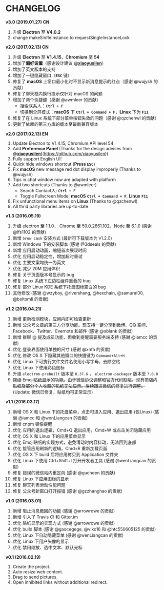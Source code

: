 # CHANGELOG

**v3.0 (2019.01.27) CN**
1. 升级 **Electron** 至 **V4.0.2**
2. change makeSinfleInstance to requestSingleInstanceLock

**v2.0 (2017.02.13) CN**

1. 升级 **Electron** 至 **V1.4.15**，**Chromium** 至 **54**
2. 增加了**偏好设置**（感谢设计建议 @**[xiaoyusilen](https://github.com/xiaoyusilen)**）
3. 增加了英文版本的支持
4. 增加了一键隐藏窗口（**`ESC`** 键）
5. 修复了 **macOS** 上窗口最小化时不显示新消息提示的红点（感谢 @wujysh 的贡献）
6. 修复了聊天框内换行提示仅针对 macOS 的问题
7. 增加了两个快捷键（感谢 @awmleer 的贡献）
	- 搜索联系人：**`Ctrl + F`**
	- 切换到全屏模式：**macOS** 下 **`Ctrl + Command + F`**，**Linux** 下为 **`F11`**
8. 修复了在 Linux 系统下部分菜单按钮失效的问题（感谢 @qzchenwl 的贡献）
8. 更新了依赖的第三方库的版本至最新兼容版本

**v2.0 (2017.02.13) EN**

1. Update Electron to V1.4.15, Chromium API level 54
2. Add **Preference Panel** (Thanks for the design advises from @**[xiaoyusilen](https://github.com/xiaoyusilen)**](https://github.com/xiaoyusilen))
3. Fully support English UI!
4. Quick hide windows shortcut (**Press `ESC`**)
5. Fix **macOS** new message red dot display improperly (Thanks to @wujysh)
6. Tips in chat window now are adapted with platform
7. Add two shortcuts (Thanks to @awmleer)
	- Search Contact人: **`Ctrl + F`**
	- Toggle Fullscreen Mode: **macOS** **`Ctrl + Command + F`**, **Linux** **`F11`**
8. Fix unfunctional menu items on **Linux** (Thanks to @qzchenwl)
8. All thrid party libraries are up-to-date


**v1.3 (2016.05.19)**

1. 升级 electron 至 1.1.0， Chrome 至 50.0.2661.102，Node 至 6.1.0 (感谢 @lfs1102 的贡献)
2. 新增 `brew cask` 安装方式 (最新可下载版本为 v1.2.0)
3. 新增 Windows 下的安装脚本 (感谢 @3dseals 的贡献)
4. 新增 应用启动动画，缩短首次展现时间
5. 优化 应用启动稳定性，增加超时重试
6. 优化 主要文案均统一为英文
7. 优化 减少 20M 应用体积
8. 修复 关于页面版本号显示的 bug
9. 修复 Linux 系统下左边栏组件重叠的 bug
10. 修复 部分 Linux KDE 系统下托盘图标空白的 bug
11. 其他修改 (感谢 @wzyboy, @rivershang, @hexchain, @samurai00, @boltomli 的贡献)


**v1.2 (2016.04.21)**

1. 新增 更新检测模块，应用内即可检查更新
2. 新增 公众号文章的第三方分享功能。现支持一键分享到微博、QQ 空间、Facebook、Twitter、Evernote 和邮件 (感谢 @oblank 的贡献)
3. 新增 群聊 @ 提及成员功能，但收到提醒需要服务端支持 (感谢 @iamcc 的贡献)
4. 优化 登录界面使用单独的尺寸 (感谢 @xnfa 的贡献)
5. 优化 修改 OS X 下隐藏其他窗口的快捷键为 `Command+Alt+H`
6. 优化 Linux 下可执行文件文件名使用小写字母，去除空格
7. 优化 Linux 下使用彩色图标
8. 升级 `electron-prebuilt` 版本至 `0.37.6` ， `electron-packager` 版本至 `7.0.0`
9. ~~降级 Emoji贴纸显示的功能。由于微信协议调整和官方代码缺陷，现有商店内贴纸及部分个人收藏的贴纸无法显示。后续跟进微信的修复进行调整。~~ (Update: 微信已修复，贴纸均可正常显示)


**v1.1 (2016.03.17)**

1. 新增 OS X 和 Linux 下的托盘菜单，点击可进入应用、退出应用 (仅Linux) (感谢 @iamcc 和 @wenLiangcan 的贡献)
2. 新增 cnpm 镜像提醒
3. 优化 应用的退出逻辑，Cmd+Q 退出应用，Cmd+W 或点击关闭隐藏应用
4. 优化 OS X 和 Linux 下的应用菜单显示
5. 优化 Emoji贴纸的实现方式，避免滑动时内容抖动，无法回到底部
6. 优化 接管应用刷新的逻辑，Cmd+R 重新加载页面
7. 优化 OS X 下 build 后将应用拷贝到 Application 文件夹
8. 优化 Linux 下使用 Ctrl+Shift+I 打开开发者工具 (感谢 @wenLiangcan 的贡献)
9. 修复 错误的微信站内重定向 (感谢 @gucheen 的贡献)
10. 修复 Linux 下应用图标的显示
11. 修复 聊天列表滑动性能问题
12. 修复 公众号新窗口打开报错 (感谢 @gzzhanghao 的贡献)

**v1.0 (2016.03.01)**

1. 新增 阻止消息撤回的功能 (感谢 @arrowrowe 的贡献)
2. 新增 引入了 Travis CI 和 Gitter.im
3. 优化 贴纸显示的实现方式 (感谢 @arrowrowe 的贡献)
4. 优化 build 脚本 (感谢 @gaocegege, @viko16 和 @htc550605125 的贡献)
5. 优化 Linux 下自动隐藏菜单 (感谢 @wenLiangcan 的贡献)
6. 优化 Linux 下用户头像的显示
7. 优化 禁用缩放、选中文本、默认光标

**v0.1 (2016.02.19)**

1. Create the project.
2. Auto resize web content.
3. Drag to send pictures.
4. Open inhibited links without additional redirect.
